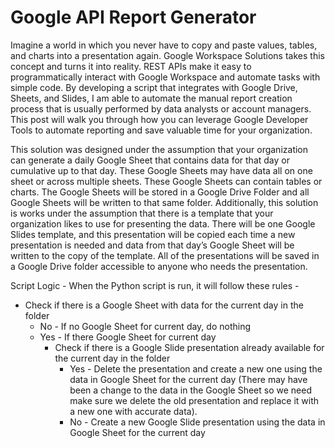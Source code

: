 # Google API Report Generator

Imagine a world in which you never have to copy and paste values, tables, and charts into a presentation again. Google Workspace Solutions takes this concept and turns it into reality. REST APIs make it easy to programmatically interact with Google Workspace and automate tasks with simple code. By developing a script that integrates with Google Drive, Sheets, and Slides, I am able to automate the manual report creation process that is usually performed by data analysts or account managers. This post will walk you through how you can leverage Google Developer Tools to automate reporting and save valuable time for your organization.

This solution was designed under the assumption that your organization can generate a daily Google Sheet that contains data for that day or cumulative up to that day. These Google Sheets may have data all on one sheet or across multiple sheets. These Google Sheets can contain tables or charts. The Google Sheets will be stored in a Google Drive Folder and all Google Sheets will be written to that same folder. Additionally, this solution is works under the assumption that there is a template that your organization likes to use for presenting the data. There will be one Google Slides template, and this presentation will be copied each time a new presentation is needed and data from that day’s Google Sheet will be written to the copy of the template. All of the presentations will be saved in a Google Drive folder accessible to anyone who needs the presentation. 

Script Logic - When the Python script is run, it will follow these rules - 
  - Check if there is a Google Sheet with data for the current day in the folder
      - No - If no Google Sheet for current day, do nothing
      - Yes - If there Google Sheet for current day
          - Check if there is a Google Slide presentation already available for the current day in the folder
              - Yes - Delete the presentation and create a new one using the data in Google Sheet for the current day (There may have been a change to the data in the Google Sheet so we need make sure we delete the old presentation and replace it with a new one with accurate data).
              - No - Create a new Google Slide presentation using the data in Google Sheet for the current day
